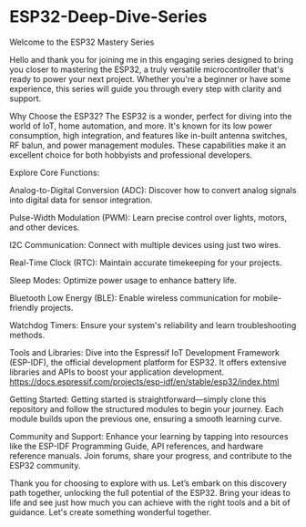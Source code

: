 # ESP32-Deep-Dive-Series
Welcome to the ESP32 Mastery Series

Hello and thank you for joining me in this engaging series designed to bring you closer to mastering the ESP32, a truly versatile microcontroller that's ready to power your next project. Whether you're a beginner or have some experience, this series will guide you through every step with clarity and support.

Why Choose the ESP32?
The ESP32 is a wonder, perfect for diving into the world of IoT, home automation, and more. It's known for its low power consumption, high integration, and features like in-built antenna switches, RF balun, and power management modules. These capabilities make it an excellent choice for both hobbyists and professional developers.

Explore Core Functions:

Analog-to-Digital Conversion (ADC): Discover how to convert analog signals into digital data for sensor integration.

Pulse-Width Modulation (PWM): Learn precise control over lights, motors, and other devices.

I2C Communication: Connect with multiple devices using just two wires.

Real-Time Clock (RTC): Maintain accurate timekeeping for your projects.

Sleep Modes: Optimize power usage to enhance battery life.

Bluetooth Low Energy (BLE): Enable wireless communication for mobile-friendly projects.

Watchdog Timers: Ensure your system's reliability and learn troubleshooting methods.

Tools and Libraries:
Dive into the Espressif IoT Development Framework (ESP-IDF), the official development platform for ESP32. It offers extensive libraries and APIs to boost your application development. https://docs.espressif.com/projects/esp-idf/en/stable/esp32/index.html

Getting Started:
Getting started is straightforward—simply clone this repository and follow the structured modules to begin your journey. Each module builds upon the previous one, ensuring a smooth learning curve.

Community and Support:
Enhance your learning by tapping into resources like the ESP-IDF Programming Guide, API references, and hardware reference manuals. Join forums, share your progress, and contribute to the ESP32 community.

Thank you for choosing to explore with us. Let’s embark on this discovery path together, unlocking the full potential of the ESP32. Bring your ideas to life and see just how much you can achieve with the right tools and a bit of guidance. Let's create something wonderful together.
